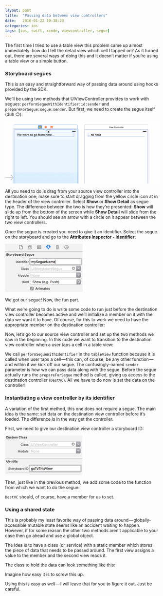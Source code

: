 ```yaml
---
layout: post
title:  "Passing data between view controllers"
date:   2016-01-22 19:38:23
categories: ios
tags: [ios, swift, xcode, viewcontroller, segue]
---
```

The first time I tried to use a table view this problem came up almost immediately: how do I tell the detail view which cell I tapped on? As it turned out, there are several ways of doing this and it doesn’t matter if you’re using a table view or a simple button.

### Storyboard segues

This is an easy and straightforward way of passing data around using hooks provided by the SDK.

We’ll be using two methods that UIViewController provides to work with segues: `performSegueWithIdentifier:id:sender` and `prepareForSegue:segue:sender`. But first, we need to create the segue itself (duh 😉):

![Creating a segue.](/images/2016-01-22/make-segue.gif)

All you need to do is drag from your source view controller into the destination one; make sure to start dragging from the yellow circle icon at in the header of the view controller. Select **Show** or **Show Detail** as segue type. The difference between the two is how they’re presented: **Show** will slide up from the bottom of the screen while **Show Detail** will slide from the right to left. You should see an arrow with a circle on it appear between the two view controllers.

Once the segue is created you need to give it an identifier. Select the segue on the storyboard and go to the **Attributes Inspector - Identifier**:

![Segue identifier](/images/2016-01-22/segue-id.png)

We got our segue! Now, the fun part.

What we’re going to do is write some code to run just before the destination view controller becomes active and we’ll initialize a member on it with the data we want it to have. Of course, for this to work we need to have the appropriate member on the destination controller:

<script src="https://gist.github.com/diversario/3ee3d9527ca1a9b92e9b.js"></script>

Now, let’s go to our source view controller and set up the two methods we saw in the beginning. In this code we want to transition to the destination view controller when a user taps a cell in a table view:

<script src="https://gist.github.com/diversario/9c3932feb0f668d8a707.js"></script>

We call `performSegueWithIdentifier` in the `tableView` function because it is called when user taps a cell — this can, of course, be any other function — and within it we kick off our segue. The confusingly-named `sender` parameter is how we can pass data along with the segue. Before the segue actually runs the `prepareForSegue` method is called, giving us access to the destination controller (`DestVC`). All we have to do now is set the data on the controller!

### Instantiating a view controller by its identifier

A variation of the first method, this one does not require a segue. The main idea is the same: set data on the destination view controller before it’s loaded. The difference is in the way get the controller.

First, we need to give our destination view controller a storyboard ID:

![Segue identifier](/images/2016-01-22/storyboard-id.png)

Then, just like in the previous method, we add some code to the function from which we want to do the segue:

<script src="https://gist.github.com/diversario/1d7319268eb6ecb305e2.js"></script>

`DestVC` should, of course, have a member for us to set.

### Using a shared state

This is probably my least favorite way of passing data around — globally-accessible mutable state seems like an accident waiting to happen. However, if for some reason the other two methods aren’t applicable to your case then go ahead and use a global object.

The idea is to have a class (or service) with a static member which stores the piece of data that needs to be passed around. The first view assigns a value to the member and the second view reads it.

The class to hold the data can look something like this:

<script src="https://gist.github.com/diversario/8b13777f26a069356547.js"></script>

Imagine how easy it is to screw this up.

Using this is easy as well — I will leave that for you to figure it out. Just be careful.
